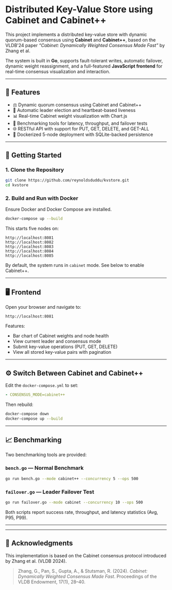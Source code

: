 # Distributed Key-Value Store using Cabinet and Cabinet++

This project implements a distributed key-value store with dynamic quorum-based consensus using **Cabinet** and **Cabinet++**, based on the VLDB'24 paper *“Cabinet: Dynamically Weighted Consensus Made Fast”* by Zhang et al.

The system is built in **Go**, supports fault-tolerant writes, automatic failover, dynamic weight reassignment, and a full-featured **JavaScript frontend** for real-time consensus visualization and interaction.

---

## 🔧 Features

- ⚖️ Dynamic quorum consensus using Cabinet and Cabinet++
- 🔄 Automatic leader election and heartbeat-based liveness
- 📊 Real-time Cabinet weight visualization with Chart.js
- 🧪 Benchmarking tools for latency, throughput, and failover tests
- 🌐 RESTful API with support for PUT, GET, DELETE, and GET-ALL
- 🐳 Dockerized 5-node deployment with SQLite-backed persistence

---

## 🚀 Getting Started

### 1. Clone the Repository

```bash
git clone https://github.com/reynoldsduddu/kvstore.git
cd kvstore
```

### 2. Build and Run with Docker

Ensure Docker and Docker Compose are installed.

```bash
docker-compose up --build
```

This starts five nodes on:
```
http://localhost:8081
http://localhost:8082
http://localhost:8083
http://localhost:8084
http://localhost:8085
```

By default, the system runs in `cabinet` mode. See below to enable Cabinet++.

---

## 🖥️ Frontend

Open your browser and navigate to:

```
http://localhost:8081
```

Features:
- Bar chart of Cabinet weights and node health
- View current leader and consensus mode
- Submit key-value operations (PUT, GET, DELETE)
- View all stored key-value pairs with pagination

---

## ⚙️ Switch Between Cabinet and Cabinet++

Edit the `docker-compose.yml` to set:

```yaml
- CONSENSUS_MODE=cabinet++
```

Then rebuild:

```bash
docker-compose down
docker-compose up --build
```

---

## 📈 Benchmarking

Two benchmarking tools are provided:

### `bench.go` — Normal Benchmark

```bash
go run bench.go --mode cabinet++ --concurrency 5 --ops 500
```

### `failover.go` — Leader Failover Test

```bash
go run failover.go --mode cabinet --concurrency 10 --ops 500
```

Both scripts report success rate, throughput, and latency statistics (Avg, P95, P99).

---

---

## 🙏 Acknowledgments

This implementation is based on the Cabinet consensus protocol introduced by Zhang et al. (VLDB 2024).

> Zhang, G., Pan, S., Gupta, A., & Stutsman, R. (2024). *Cabinet: Dynamically Weighted Consensus Made Fast*. Proceedings of the VLDB Endowment, 17(1), 28–40.
